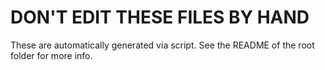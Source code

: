 # DON'T EDIT THESE FILES BY HAND

These are automatically generated via script. See the README of the root
folder for more info.